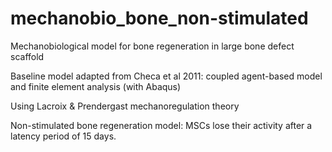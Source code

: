 # mechanobio_bone_non-stimulated

Mechanobiological model for bone regeneration in large bone defect scaffold

Baseline model adapted from Checa et al 2011: coupled agent-based model and finite element analysis (with Abaqus)

Using Lacroix & Prendergast mechanoregulation theory

Non-stimulated bone regeneration model: MSCs lose their activity after a latency period of 15 days.
